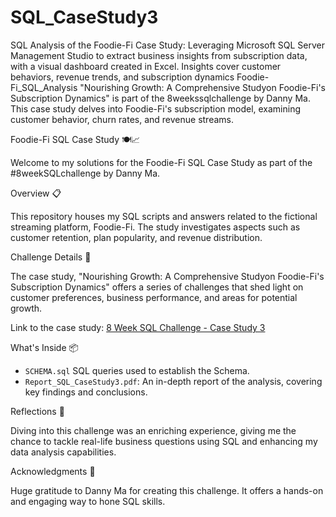 # SQL_CaseStudy3
SQL Analysis of the Foodie-Fi Case Study: Leveraging Microsoft SQL Server Management Studio to extract business insights from subscription data, with a visual dashboard created in Excel. Insights cover customer behaviors, revenue trends, and subscription dynamics
Foodie-Fi_SQL_Analysis
"Nourishing Growth: A Comprehensive Studyon Foodie-Fi's Subscription Dynamics" is part of the 8weekssqlchallenge by Danny Ma. This case study delves into Foodie-Fi's subscription model, examining customer behavior, churn rates, and revenue streams.

Foodie-Fi SQL Case Study 🍽️📈

Welcome to my solutions for the Foodie-Fi SQL Case Study as part of the #8weekSQLchallenge by Danny Ma.

Overview 📋

This repository houses my SQL scripts and answers related to the fictional streaming platform, Foodie-Fi. The study investigates aspects such as customer retention, plan popularity, and revenue distribution.

Challenge Details 🎯

The case study, "Nourishing Growth: A Comprehensive Studyon Foodie-Fi's Subscription Dynamics" offers a series of challenges that shed light on customer preferences, business performance, and areas for potential growth.

Link to the case study: [8 Week SQL Challenge - Case Study 3]([https://8weeksqlchallenge.com/case-study-3/])

What's Inside 📦

- `SCHEMA.sql` SQL queries used to establish the Schema.
- `Report_SQL_CaseStudy3.pdf`: An in-depth report of the analysis, covering key findings and conclusions.

Reflections 💭

Diving into this challenge was an enriching experience, giving me the chance to tackle real-life business questions using SQL and enhancing my data analysis capabilities.

Acknowledgments 🙏

Huge gratitude to Danny Ma for creating this challenge. It offers a hands-on and engaging way to hone SQL skills.
